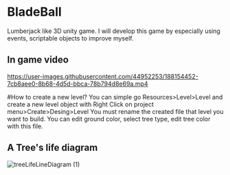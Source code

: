# BladeBall
Lumberjack like 3D unity game.
I will develop this game by especially using events, scriptable objects to improve myself.

## In game video


https://user-images.githubusercontent.com/44952253/188154452-7cb8aee0-8b68-4d5d-bbca-78b794d8e69a.mp4


#How to create a new level?
You can simple go Resources>Level>Level and create a new level object with Right Click on project menu>Create>Desing>Level
You must rename the created file that level you want to build.
You can edit ground color, select tree type, edit tree color with this file.

## A Tree's life diagram

![treeLifeLineDiagram (1)](https://user-images.githubusercontent.com/44952253/184547240-748b8d07-2fca-4cfa-a45e-25da02dd0d5f.jpg)

